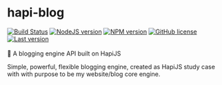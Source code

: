 # hapi-blog
[![Build Status](https://travis-ci.org/lexmartinez/hapi-blog.svg?branch=master)](https://travis-ci.org/lexmartinez/hapi-blog)
[![NodeJS version](https://img.shields.io/badge/node-v7.10.1-green.svg)](https://nodejs.org/es/)
[![NPM version](https://img.shields.io/badge/npm-v4.2.0-red.svg)](https://www.npmjs.com/)
[![GitHub license](https://img.shields.io/github/license/lexmartinez/hapi-blog.svg)](https://github.com/lexmartinez/hapi-blog/blob/master/LICENSE.md)
[![Last version](https://img.shields.io/badge/hapi--blog-v1.0.0-lightgrey.svg)](https://github.com/lexmartinez/hapi-blog/blob/master/CHANGELOG.md)
<br/><br/>
:octopus: A blogging engine API built on HapiJS <br/>

Simple, powerful, flexible blogging engine, created as HapiJS study case with with purpose to be my website/blog core engine.
